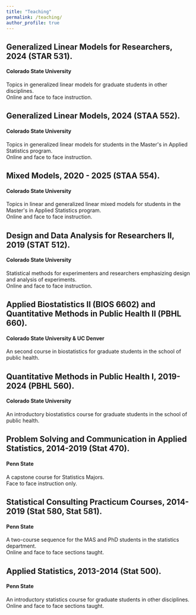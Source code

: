 ```yaml
---
title: "Teaching"
permalink: /teaching/
author_profile: true
---
```



##  Generalized Linear Models for Researchers,  2024 (STAR 531).
#### Colorado State University

Topics in generalized linear models for graduate students in other disciplines.  
Online and face to face instruction.

##  Generalized Linear Models,  2024 (STAA 552).
#### Colorado State University

Topics in generalized linear models for students in the Master's in Applied Statistics program.  
Online and face to face instruction.

##  Mixed Models,  2020 - 2025 (STAA 554).
#### Colorado State University

Topics in linear and generalized linear mixed models for students in the Master's in Applied Statistics program.  
Online and face to face instruction.

##  Design and Data Analysis for Researchers II,  2019 (STAT 512).
#### Colorado State University

Statistical methods for experimenters and researchers emphasizing design and analysis of experiments.   
Online and face to face instruction.

## Applied Biostatistics II (BIOS 6602) and Quantitative Methods in Public Health II (PBHL 660).
#### Colorado State University & UC Denver

An second course in biostatistics for graduate students in the school of public health. 

## Quantitative Methods in Public Health I, 2019-2024 (PBHL 560).
#### Colorado State University

An introductory biostatistics course for graduate students in the school of public health. 

## Problem Solving and Communication in Applied Statistics, 2014-2019 (Stat 470).
#### Penn State

A capstone course for Statistics Majors.   
Face to face instruction only. 

## Statistical Consulting Practicum Courses, 2014-2019 (Stat 580, Stat 581).
#### Penn State

A two-course sequence for the MAS and PhD students in the statistics department.   
Online and face to face sections taught. 

## Applied Statistics, 2013-2014 (Stat 500).
#### Penn State

An introductory statistics course for graduate students in other disciplines.   
Online and face to face sections taught. 

